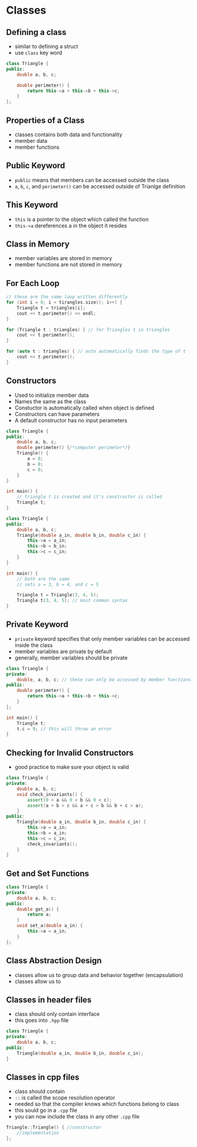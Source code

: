 # Classes
## Defining a class
- similar to defining a struct
- use `class` key word

```cpp
class Triangle {
public: 
    double a, b, c;

    double perimeter() {
        return this->a + this->b + this->c;
    }
};
```

## Properties of a Class
- classes contains both data and functionality
- member data
- member functions

## Public Keyword
- `public` means that members can be accessed outside the class
- `a`, `b`, `c`, and `perimeter()` can be accessed outside of Trianlge definition

## This Keyword
- `this` is a pointer to the object which called the function
- `this->a` dereferences a in the object it resides

## Class in Memory
- member variables are stored in memory
- member functions are not stored in memory

## For Each Loop
```cpp
// these are the same loop written differently
for (int i = 0; i < tirangles.size(); i++) {
    Triangle t = triangles[i];
    cout << t.perimeter() << endl;
}

for (Triangle t : triangles) { // for Triangles t in triangles
    cout << t.perimeter();
}

for (auto t : triangles) { // auto automatically finds the type of t
    cout << t.perimeter();
}
```

## Constructors
- Used to initialize member data
- Names the same as the class
- Constuctor is automatically called when object is defined
- Constructors can have parameters
- A default constructor has no input perameters

```cpp
class Triangle {
public:
    double a, b, c;
    double perimeter() {/*computer perimeter*/}
    Triangle() {
        a = 0;
        b = 0;
        c = 0;
    }
}

int main() {
    // triangle t is created and it's constructor is called
    Triangle t; 
}
```

```cpp
class Triangle {
public:
    double a, b, c;
    Triangle(double a_in, double b_in, double c_in) {
        this->a = a_in;
        this->b = b_in;
        this->c = c_in;
    }
}

int main() {
    // both are the same
    // sets a = 3, b = 4, and c = 5

    Triangle t = Triangle(3, 4, 5); 
    Triangle t(3, 4, 5); // most common syntax
}
```

## Private Keyword
- `private` keyword specifies that only member variables can be accessed inside the class
- member variables are private by default
- generally, member variables should be private

```cpp
class Triangle {
private:
    double, a, b, c; // these can only be accessed by member functions
public:
    double perimeter() {
        return this->a + this->b + this->c;
    }
};

int main() {
    Triangle t;
    t.c = 9; // this will throw an error
}
```

## Checking for Invalid Constructors
- good practice to make sure your object is valid
```cpp
class Triangle {
private:
    double a, b, c;
    void check_invariants() {
        assert(0 < a && 0 < b && 0 < c);
        assert(a + b > c && a + c > b && b + c > a);
    }
public:
    Triangle(double a_in, double b_in, double c_in) {
        this->a = a_in;
        this->b = a_in;
        this->c = c_in;
        check_invariants();
    }
}
```

## Get and Set Functions
```cpp
class Triangle {
private:
    double a, b, c;
public:
    double get_a() {
        return a;
    }
    void set_a(double a_in) {
        this->a = a_in;
    }
};
```

## Class Abstraction Design
- classes allow us to group data and behavior together (encapsulation)
- classes allow us to 

## Classes in header files
- class should only contain interface
- this goes into `.hpp` file

```cpp
class Triangle {
private:
    double a, b, c;
public:
    Triangle(double a_in, double b_in, double c_in);
}
```

## Classes in cpp files
- class should contain 
- `::` is called the scope resolution operator
- needed so that the compiler knows which functions belong to class
- this sould go in a `.cpp` file
- you can now include the class in any other `.cpp` file
```cpp
Triangle::Triangle() { //constructor
    //implementation
}; 
```
